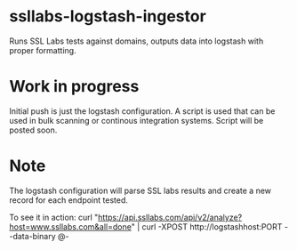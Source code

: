 # ssllabs-logstash-ingestor
Runs SSL Labs tests against domains, outputs data into logstash with proper formatting.

# Work in progress
Initial push is just the logstash configuration.  A script is used that can be used in bulk scanning or continous integration systems.  Script will be posted soon.

# Note
The logstash configuration will parse SSL labs results and create a new record for each endpoint tested. 

To see it in action:   curl "https://api.ssllabs.com/api/v2/analyze?host=www.ssllabs.com&all=done" | curl -XPOST http://logstashhost:PORT --data-binary @-
